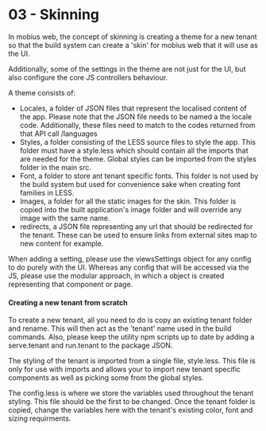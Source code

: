 # 03 - Skinning #

In mobius web, the concept of skinning is creating a theme for a new tenant
so that the build system can create a 'skin' for mobius web that it will use
as the UI.

Additionally, some of the settings in the theme are not just for the
UI, but also configure the core JS controllers behaviour.

A theme consists of:

 - Locales, a folder of JSON files that represent the localised content of the
 app. Please note that the JSON file needs to be named a the locale code.
 Additionally, these files need to match to the codes returned from 
 that API call /languages
 - Styles, a folder consisting of the LESS source files to style the app.
 This folder must have a style.less which should contain all the imports
 that are needed for the theme. Global styles can be imported from the styles
 folder in the main src.
 - Font, a folder to store ant tenant specific fonts. This folder is not used
 by the build system but used for convenience sake when creating font families
 in LESS.
 - Images, a folder for all the static images for the skin. This folder is
 copied into the built application's image folder and will override any image
 with the same name.
 - redirects, a JSON file representing any url that should be redirected for the
 tenant. These can be used to ensure links from external sites map to new content
 for example.


When adding a setting, please use the viewsSettings object for any config to
do purely with the UI. Whereas any config that will be accessed via the JS, please
use the modular approach, in which a object is created representing that component
or page.

#### Creating a new tenant from scratch ####

To create a new tenant, all you need to do is copy an existing tenant folder and
rename. This will then act as the 'tenant' name
used in the build commands. Also, please keep the utility npm scripts up to date
by adding a serve.tenant and run.tenant to the package JSON.

The styling of the tenant is imported from a single file, style.less. This file
is only for use with imports and allows your to import new tenant specific
components as well as picking some from the global styles.

The config.less is where we store the variables used throughout the tenant
styling. This file should be the first to be changed. Once the tenant folder
is copied, change the variables here with the tenant's existing color, font and
sizing requirments.

